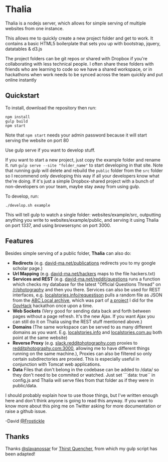 # Thalia

Thalia is a nodejs server, which allows for simple serving of multiple websites from one instance.

This allows me to quickly create a new project folder and get to work. It contains a basic HTML5 boilerplate that sets you up with bootstrap, jquery, datatables & d3.js

The project folders can be git repos or shared with Dropbox if you're collaborating with less technical people. I often share these folders with friends who are learning to code so we have a shared workspace, or in hackathons when work needs to be synced across the team quickly and put online instantly

Quickstart
-
To install, download the repository then run:
```
npm install
gulp build
npm start
```

Note that ```npm start``` needs your admin password because it will start serving the website on port 80

Use gulp serve if you want to develop stuff.

If you want to start a new project, just copy the example folder and rename it. run ```gulp serve --site "folder_name"``` to start developing in that site. Note that running gulp will delete and rebuild the ```public``` folder from the ```src``` folder so I recommend only developing this way if all your developers know what the're doing. If it's just a simple Dropbox-shared project with a bunch of non-developers on your team, maybe stay away from using gulp.

To develop, run:
```
./develop.sh example
```
This will tell gulp to watch a single folder: websites/example/src, outputting anything you write to websites/example/public, and serving it using Thalia on port 1337, and using browsersync on port 3000.

Features
-
Besides simple serving of a public folder, **Thalia** can also do:

- **Redirects** (e.g. [david-ma.net/publications](http://david-ma.net/publications) redirects you to my google scholar page.)
- **Url Mapping** (e.g. [david-ma.net/hackers](http://david-ma.net/hackers) maps to the file hackers.txt)
- **Services and REST** (e.g. [david-ma.net/reddit/questions](http://david-ma.net/reddit/questions) runs a function which checks my database for the latest "Official Questions Thread" on [/r/photography](http://reddit.com/r/photography) and then you there. Services can also be used for REST interfaces, e.g. [localstories.info/requestjson](http://localstories.info/requestjson) pulls a random file as JSON from the [ABC Local archive](http://www.abc.net.au/local/about/?ref=footer), which was part of [a project](http://localstories.info/) I did for the [GovHack](http://govhack.org/) hackathon once upon a time.
- **Web Sockets** (Very good for sending data back and forth between pages without a page refresh. It's the new Ajax. If you want Ajax you can still do it on Thalia using the REST stuff mentioned above.)
- **Domains** (The same workspace can be served to as many different domains as you want. E.g. [localstories.info](http://localstories.info) and [localstories.com.au](http://localstories.com.au) both point at the same website)
- **Reverse Proxy** (e.g. [slack.redditphotography.com](http://slack.redditphotography.com) proxies to [redditphotography.com:3000](http://redditphotography.com:3000), allowing me to have different things running on the same machine.), Proxies can also be filtered so only certain subdirectories are proxied. This is especially useful in conjunction with Tomcat web applications.
- **Data** Files that don't belong in the codebase can be added to /data/ so they don't need to be commited or watched. Just set ```data: true`` in config.js and Thalia will serve files from that folder as if they were in public/data.

I should probably explain how to use those things, but I've written enough here and don't think anyone is going to read this anyway. If you want to know more about this ping me on Twitter asking for more documentation or raise a github issue.

-David [@Frostickle](https://twitter.com/frostickle)

Thanks
-

Thanks [@slavanossar](https://github.com/slavanossar/) for [Thirst Quencher](https://github.com/slavanossar/thirst-quencher), from which my gulp script has been adapted!
